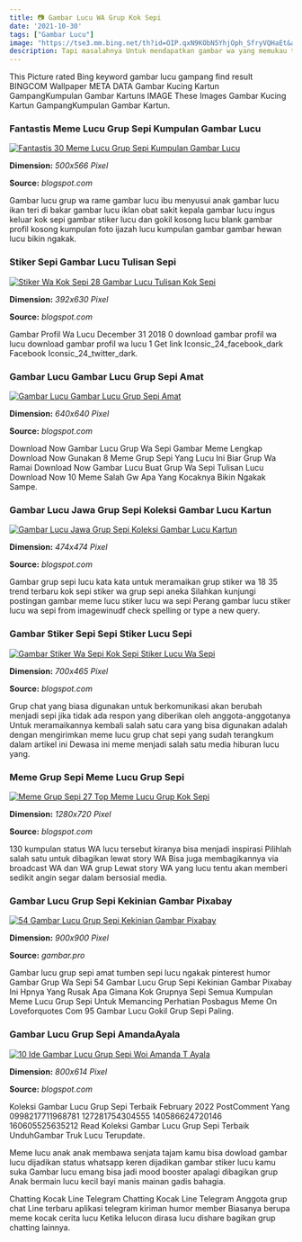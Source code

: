 ```yaml
---
title: 📷 Gambar Lucu WA Grup Kok Sepi
date: '2021-10-30'
tags: ["Gambar Lucu"]
image: "https://tse3.mm.bing.net/th?id=OIP.qxN9KObN5YhjOph_SfryVQHaEt&amp;pid=15.1"
description: Tapi masalahnya Untuk mendapatkan gambar wa yang memukau ternyata tidak harus menggunakan aplikasi photoshop loh cukup kalian memahami teknik fotografi yang 
---
```




This Picture rated Bing keyword gambar lucu gampang find result BINGCOM Wallpaper META DATA Gambar Kucing Kartun GampangKumpulan Gambar Kartuns IMAGE These Images Gambar Kucing Kartun GampangKumpulan Gambar Kartun.



### Fantastis Meme Lucu Grup Sepi Kumpulan Gambar Lucu

[![Fantastis 30 Meme Lucu Grup Sepi  Kumpulan Gambar Lucu](https://cdns.klimg.com/newshub.id/news/2017/12/06/151123/698331-meme-grup-sepi.png)](https://cdns.klimg.com/newshub.id/news/2017/12/06/151123/698331-meme-grup-sepi.png)


**Dimension:** _500x566 Pixel_ 

**Source:** _blogspot.com_ 


Gambar lucu grup wa rame gambar lucu ibu menyusui anak gambar lucu ikan teri di bakar gambar lucu iklan obat sakit kepala gambar lucu ingus keluar kok sepi gambar stiker lucu dan gokil kosong lucu blank gambar profil kosong kumpulan foto ijazah lucu kumpulan gambar gambar hewan lucu bikin ngakak.


### Stiker Sepi Gambar Lucu Tulisan Sepi 

[![Stiker Wa Kok Sepi  28 Gambar Lucu Tulisan Kok Sepi ](https://lh5.googleusercontent.com/proxy/fVzGY58_zaCiAxoHlaSpyfEMuq0dm18i33jwnn4FIqKqbpjPGgIBvnGieSeOGkY1RB9dDCBtDf4yfGEXjDyCMuyqqe2Jjbq6ZMYfGFE2-W95vDQZ36ObeffitHRBi90cWekybaKtlrkFG10ilnJl6XYr-gfo5Qw4IHOLOnKGxr0JCiuHlp_6i419BnF6Eq71BnaY=w1200-h630-p-k-no-nu)](https://lh5.googleusercontent.com/proxy/fVzGY58_zaCiAxoHlaSpyfEMuq0dm18i33jwnn4FIqKqbpjPGgIBvnGieSeOGkY1RB9dDCBtDf4yfGEXjDyCMuyqqe2Jjbq6ZMYfGFE2-W95vDQZ36ObeffitHRBi90cWekybaKtlrkFG10ilnJl6XYr-gfo5Qw4IHOLOnKGxr0JCiuHlp_6i419BnF6Eq71BnaY=w1200-h630-p-k-no-nu)


**Dimension:** _392x630 Pixel_ 

**Source:** _blogspot.com_ 


Gambar Profil Wa Lucu December 31 2018 0 download gambar profil wa lucu download gambar profil wa lucu 1 Get link Iconsic_24_facebook_dark Facebook Iconsic_24_twitter_dark.


### Gambar Lucu Gambar Lucu Grup Sepi Amat

[![Gambar Lucu Gambar Lucu Grup Sepi Amat](https://2.bp.blogspot.com/-waXWp6LOqpI/VV6cqOQ25yI/AAAAAAAAUpg/mB2_hctUjUY/s1600/gambar-albert-tukul-kwkwkw.jpg)](https://2.bp.blogspot.com/-waXWp6LOqpI/VV6cqOQ25yI/AAAAAAAAUpg/mB2_hctUjUY/s1600/gambar-albert-tukul-kwkwkw.jpg)


**Dimension:** _640x640 Pixel_ 

**Source:** _blogspot.com_ 


Download Now Gambar Lucu Grup Wa Sepi Gambar Meme Lengkap Download Now Gunakan 8 Meme Grup Sepi Yang Lucu Ini Biar Grup Wa Ramai Download Now Gambar Lucu Buat Grup Wa Sepi Tulisan Lucu Download Now 10 Meme Salah Gw Apa Yang Kocaknya Bikin Ngakak Sampe.


### Gambar Lucu Jawa Grup Sepi Koleksi Gambar Lucu Kartun 

[![Gambar Lucu Jawa Grup Sepi  Koleksi Gambar Lucu Kartun ](https://lh6.googleusercontent.com/proxy/kgRpT-JJ3nyLN1knO6xJxt9DLOfEB_AcfwqV22XhkcYBqPsnTkjunM_6WQsXUB7Ggn3elc-2kTjinhaTST2EB-hYoKxr9TQ_EgHdx6yDeWReEvWeuZMunME=s0-d)](https://lh6.googleusercontent.com/proxy/kgRpT-JJ3nyLN1knO6xJxt9DLOfEB_AcfwqV22XhkcYBqPsnTkjunM_6WQsXUB7Ggn3elc-2kTjinhaTST2EB-hYoKxr9TQ_EgHdx6yDeWReEvWeuZMunME=s0-d)


**Dimension:** _474x474 Pixel_ 

**Source:** _blogspot.com_ 


Gambar grup sepi lucu kata kata untuk meramaikan grup stiker wa 18 35 trend terbaru kok sepi stiker wa grup sepi aneka Silahkan kunjungi postingan gambar meme lucu stiker lucu wa sepi Perang gambar lucu stiker lucu wa sepi from imagewinudf check spelling or type a new query.


### Gambar Stiker Sepi Sepi Stiker Lucu Sepi 

[![Gambar Stiker Wa Sepi  Kok Sepi Stiker Lucu Wa Sepi ](https://lh6.googleusercontent.com/proxy/kxwyXU1LatoDyvI2CCCydg2x0j--43nAB6-P_tgYm2wYlqQuvCHdC_rk_P4e1Zrx9BtM4j6t1xAmNdo9eJhDcuMix6Kf7BV6kLbY8wvoW_fBdiPC6IuM1sdoMENunXxr=w1200-h630-p-k-no-nu)](https://lh6.googleusercontent.com/proxy/kxwyXU1LatoDyvI2CCCydg2x0j--43nAB6-P_tgYm2wYlqQuvCHdC_rk_P4e1Zrx9BtM4j6t1xAmNdo9eJhDcuMix6Kf7BV6kLbY8wvoW_fBdiPC6IuM1sdoMENunXxr=w1200-h630-p-k-no-nu)


**Dimension:** _700x465 Pixel_ 

**Source:** _blogspot.com_ 


Grup chat yang biasa digunakan untuk berkomunikasi akan berubah menjadi sepi jika tidak ada respon yang diberikan oleh anggota-anggotanya Untuk meramaikannya kembali salah satu cara yang bisa digunakan adalah dengan mengirimkan meme lucu grup chat sepi yang sudah terangkum dalam artikel ini Dewasa ini meme menjadi salah satu media hiburan lucu yang.


### Meme Grup Sepi Meme Lucu Grup Sepi 

[![Meme Grup Sepi  27 Top Meme Lucu Grup Kok Sepi ](https://gadgetsquad.id/wp-content/uploads/2018/01/grup-chat-1280x720.jpg)](https://gadgetsquad.id/wp-content/uploads/2018/01/grup-chat-1280x720.jpg)


**Dimension:** _1280x720 Pixel_ 

**Source:** _blogspot.com_ 


130 kumpulan status WA lucu tersebut kiranya bisa menjadi inspirasi Pilihlah salah satu untuk dibagikan lewat story WA Bisa juga membagikannya via broadcast WA dan WA grup Lewat story WA yang lucu tentu akan memberi sedikit angin segar dalam bersosial media.


### Gambar Lucu Grup Sepi Kekinian Gambar Pixabay

[![54 Gambar Lucu Grup Sepi Kekinian  Gambar Pixabay](https://lh3.googleusercontent.com/FPuO1XCNZnNbCsuXJ-tHZ3x3acy4cqcihvBbatCa2l7sBj4FNz-Iz_tAnxt_Y_UdWA=h900)](https://lh3.googleusercontent.com/FPuO1XCNZnNbCsuXJ-tHZ3x3acy4cqcihvBbatCa2l7sBj4FNz-Iz_tAnxt_Y_UdWA=h900)


**Dimension:** _900x900 Pixel_ 

**Source:** _gambar.pro_ 


Gambar lucu grup sepi amat tumben sepi lucu ngakak pinterest humor Gambar Grup Wa Sepi 54 Gambar Lucu Grup Sepi Kekinian Gambar Pixabay Ini Hpnya Yang Rusak Apa Gimana Kok Grupnya Sepi Semua Kumpulan Meme Lucu Grup Sepi Untuk Memancing Perhatian Posbagus Meme On Loveforquotes Com 95 Gambar Lucu Gokil Grup Sepi Paling.


###  Gambar Lucu Grup Sepi AmandaAyala

[![10 Ide Gambar Lucu Grup Sepi Woi  Amanda T Ayala](https://cdn-brilio-net.akamaized.net/community/community-news/2019/03/12/b0d33ee9a24f8b329a0edfdc00d48cb7/09-image_1552116753_5c836c11ddab8.jpg)](https://cdn-brilio-net.akamaized.net/community/community-news/2019/03/12/b0d33ee9a24f8b329a0edfdc00d48cb7/09-image_1552116753_5c836c11ddab8.jpg)


**Dimension:** _800x614 Pixel_ 

**Source:** _blogspot.com_ 



Koleksi Gambar Lucu Grup Sepi Terbaik February 2022 PostComment Yang 0998217711968781 127281754304555 140586624720146 160605525635212 Read Koleksi Gambar Lucu Grup Sepi Terbaik UnduhGambar Truk Lucu Terupdate.


Meme lucu anak anak membawa senjata tajam kamu bisa dowload gambar lucu dijadikan status whatsapp keren dijadikan gambar stiker lucu kamu suka Gambar lucu emang bisa jadi mood booster apalagi dibagikan grup Anak bermain lucu kecil bayi manis mainan gadis bahagia.


Chatting Kocak Line Telegram Chatting Kocak Line Telegram Anggota grup chat Line terbaru aplikasi telegram kiriman humor member Biasanya berupa meme kocak cerita lucu Ketika lelucon dirasa lucu dishare bagikan grup chatting lainnya.




